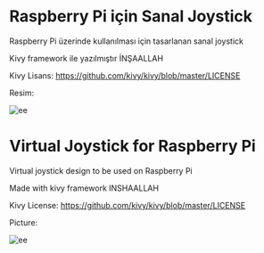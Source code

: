 # Raspberry Pi için Sanal Joystick

Raspberry Pi üzerinde kullanılması için tasarlanan sanal joystick

Kivy framework ile yazılmıştır İNŞAALLAH

Kivy Lisans:
https://github.com/kivy/kivy/blob/master/LICENSE

Resim:

![ee](https://user-images.githubusercontent.com/38917909/75044482-c3056f00-54d2-11ea-8429-2f665f612dbb.PNG)

# Virtual Joystick for Raspberry Pi

Virtual joystick design to be used on Raspberry Pi

Made with kivy framework INSHAALLAH

Kivy License:
https://github.com/kivy/kivy/blob/master/LICENSE

Picture:

![ee](https://user-images.githubusercontent.com/38917909/75044482-c3056f00-54d2-11ea-8429-2f665f612dbb.PNG)
